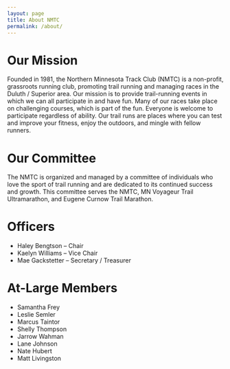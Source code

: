 ```yaml
---
layout: page
title: About NMTC
permalink: /about/
---
```

# Our Mission

Founded in 1981, the Northern Minnesota Track Club (NMTC) is a non-profit, grassroots running club, promoting trail running and managing races in the Duluth / Superior area. Our mission is to provide trail-running events in which we can all participate in and have fun. Many of our races take place on challenging courses, which is part of the fun. Everyone is welcome to participate regardless of ability. Our trail runs are places where you can test and improve your fitness, enjoy the outdoors, and mingle with fellow runners.

# Our Committee

The NMTC is organized and managed by a committee of individuals who love the sport of trail running and are dedicated to its continued success and growth. This committee serves the NMTC, MN Voyageur Trail Ultramarathon, and Eugene Curnow Trail Marathon.

# Officers

* Haley Bengtson – Chair
* Kaelyn Williams – Vice Chair
* Mae Gackstetter – Secretary / Treasurer

# At-Large Members

* Samantha Frey
* Leslie Semler
* Marcus Taintor
* Shelly Thompson
* Jarrow Wahman
* Lane Johnson
* Nate Hubert
* Matt Livingston
